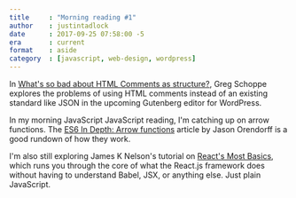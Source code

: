 ```yaml
---
title     : "Morning reading #1"
author    : justintadlock
date      : 2017-09-25 07:58:00 -5
era       : current
format    : aside
category  : [javascript, web-design, wordpress]
---
```


In [What's so bad about HTML Comments as structure?](https://gschoppe.com/wordpress/comments-arent-structure/), Greg Schoppe explores the problems of using HTML comments instead of an existing standard like JSON in the upcoming Gutenberg editor for WordPress.

In my morning JavaScript JavaScript reading, I'm catching up on arrow functions.  The [ES6 In Depth: Arrow functions](https://hacks.mozilla.org/2015/06/es6-in-depth-arrow-functions/) article by Jason Orendorff is a good rundown of how they work.

I'm also still exploring James K Nelson's tutorial on [React's Most Basics](https://reactarmory.com/guides/learn-react-by-itself/react-basics), which runs you through the core of what the React.js framework does without having to understand Babel, JSX, or anything else.  Just plain JavaScript.
